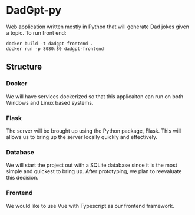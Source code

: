 # DadGpt-py
Web application written mostly in Python that will generate Dad jokes given a topic.
To run front end:
```
docker build -t dadgpt-frontend .
docker run -p 8080:80 dadgpt-frontend
```

## Structure
### Docker
We will have services dockerized so that this applicaiton can run on both Windows and Linux based systems.

### Flask
The server will be brought up using the Python package, Flask. This will allows us to bring up the server locally quickly
and effectively.

### Database
We will start the project out with a SQLite database since it is the most simple and quickest to bring up.
After prototyping, we plan to reevaluate this decision.

### Frontend
We would like to use Vue with Typescript as our frontend framework.
